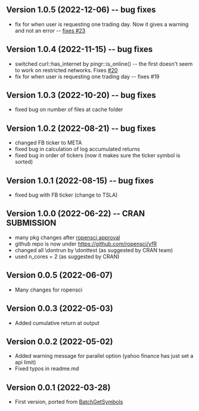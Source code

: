 ## Version 1.0.5 (2022-12-06) -- bug fixes

- fix for when user is requesting one trading day. Now it gives a warning and not an error -- [fixes #23](https://github.com/ropensci/yfR/issues/23)

## Version 1.0.4 (2022-11-15) -- bug fixes

- switched curl::has_internet by pingr::is_online() -- the first doesn't seem to work on restricted networks. Fixes [#20](https://github.com/ropensci/yfR/issues/20)
- fix for when user is requesting one trading day -- fixes #19

## Version 1.0.3 (2022-10-20) -- bug fixes

- fixed bug on number of files at cache folder

## Version 1.0.2 (2022-08-21) -- bug fixes

- changed FB ticker to META
- fixed bug in calculation of log accumulated returns
- fixed bug in order of tickers (now it makes sure the ticker symbol is sorted)

## Version 1.0.1 (2022-08-15) -- bug fixes

- fixed bug with FB ticker (change to TSLA)

## Version 1.0.0 (2022-06-22) -- CRAN SUBMISSION

- many pkg changes after [ropensci approval](https://github.com/ropensci/software-review/issues/523)
- github repo is now under <https://github.com/ropensci/yfR>
- changed all \dontrun by \donttest (as suggested by CRAN team)
- used n_cores = 2 (as suggested by CRAN)

## Version 0.0.5 (2022-06-07)

- Many changes for ropensci

## Version 0.0.3 (2022-05-03)

- Added cumulative return at output

## Version 0.0.2 (2022-05-02)

- Added warning message for parallel option (yahoo finance has just set a api limit)
- Fixed typos in readme.md

## Version 0.0.1 (2022-03-28)

- First version, ported from [BatchGetSymbols](https://github.com/msperlin/BatchGetSymbols)
